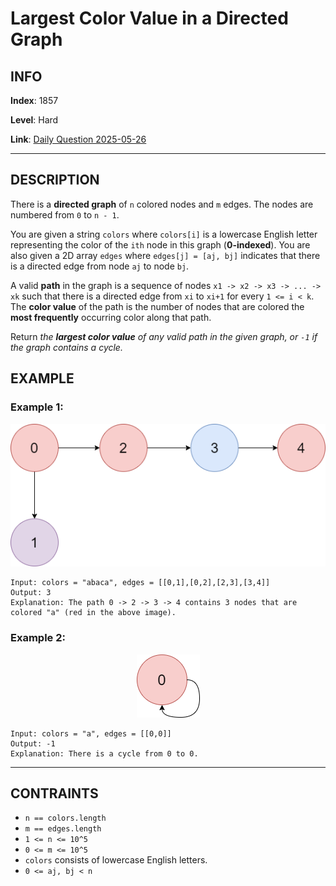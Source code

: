 # Largest Color Value in a Directed Graph

## INFO

**Index**: 1857

**Level**: Hard

**Link**: [Daily Question 2025-05-26](https://leetcode.com/problems/largest-color-value-in-a-directed-graph/description/?envType=daily-question&envId=2025-05-26)

---

## DESCRIPTION

There is a **directed graph** of `n` colored nodes and `m` edges. The nodes are numbered from `0` to `n - 1`.

You are given a string `colors` where `colors[i]` is a lowercase English letter representing the color of the `ith` node in this graph (**0-indexed**). You are also given a 2D array `edges` where `edges[j] = [aj, bj]` indicates that there is a directed edge from node `aj` to node `bj`.

A valid **path** in the graph is a sequence of nodes `x1 -> x2 -> x3 -> ... -> xk` such that there is a directed edge from `xi` to `xi+1` for every `1 <= i < k`. The **color value** of the path is the number of nodes that are colored the **most frequently** occurring color along that path.

Return _the **largest color value** of any valid path in the given graph, or `-1` if the graph contains a cycle._

## EXAMPLE

### Example 1:

<p align="center">
    <img src="./leet1.png" alt="example-1" />
</p>

    Input: colors = "abaca", edges = [[0,1],[0,2],[2,3],[3,4]]
    Output: 3
    Explanation: The path 0 -> 2 -> 3 -> 4 contains 3 nodes that are colored "a" (red in the above image).

### Example 2:

<p align="center">
    <img src="./leet2.png" alt="example-2" />
</p>

    Input: colors = "a", edges = [[0,0]]
    Output: -1
    Explanation: There is a cycle from 0 to 0.

---

## CONTRAINTS

- `n == colors.length`
- `m == edges.length`
- `1 <= n <= 10^5`
- `0 <= m <= 10^5`
- `colors` consists of lowercase English letters.
- `0 <= aj, bj < n`
